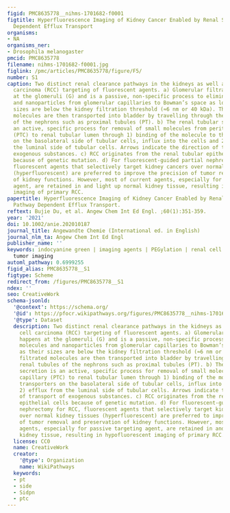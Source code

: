 ```yaml
---
figid: PMC8635778__nihms-1701682-f0001
figtitle: Hyperfluorescence Imaging of Kidney Cancer Enabled by Renal Secretion Pathway
  Dependent Efflux Transport
organisms:
- NA
organisms_ner:
- Drosophila melanogaster
pmcid: PMC8635778
filename: nihms-1701682-f0001.jpg
figlink: /pmc/articles/PMC8635778/figure/F5/
number: S1
caption: Two distinct renal clearance pathways in the kidneys as well as renal cell
  carcinoma (RCC) targeting of fluorescent agents. a) Glomerular filtration happens
  at the glomeruli (G) and is a passive, non-specific process to eliminate molecules
  and nanoparticles from glomerular capillaries to Bowman’s space as long as their
  sizes are below the kidney filtration threshold (≈6 nm or 40 kDa). The filtrated
  molecules are then transported into bladder by travelling through the renal tubules
  of the nephrons such as proximal tubules (PT). b) The renal tubular secretion is
  an active, specific process for removal of small molecules from peritubular capillary
  (PTC) to renal tubular lumen through 1) binding of the molecule to the transporters
  on the basolateral side of tubular cells, influx into the cells and 2) efflux from
  the luminal side of tubular cells. Arrows indicate the direction of transport of
  exogenous substances. c) RCC originates from the renal tubular epithelial cells
  because of genetic mutation. d) For fluorescent-guided partial nephrectomy for RCC,
  fluorescent agents that selectively target kidney cancers over normal kidney tissues
  (hyperfluorescent) are preferred to improve the precision of tumor removal and preservation
  of kidney functions. However, most of current agents, especially for passive targeting
  agent, are retained in and light up normal kidney tissue, resulting in hypofluorescent
  imaging of primary RCC.
papertitle: Hyperfluorescence Imaging of Kidney Cancer Enabled by Renal Secretion
  Pathway Dependent Efflux Transport.
reftext: Bujie Du, et al. Angew Chem Int Ed Engl. ;60(1):351-359.
year: '2021'
doi: 10.1002/anie.202010187
journal_title: Angewandte Chemie (International ed. in English)
journal_nlm_ta: Angew Chem Int Ed Engl
publisher_name: ''
keywords: indocyanine green | imaging agents | PEGylation | renal cell carcinoma |
  tumor imaging
automl_pathway: 0.6999255
figid_alias: PMC8635778__S1
figtype: Scheme
redirect_from: /figures/PMC8635778__S1
ndex: ''
seo: CreativeWork
schema-jsonld:
  '@context': https://schema.org/
  '@id': https://pfocr.wikipathways.org/figures/PMC8635778__nihms-1701682-f0001.html
  '@type': Dataset
  description: Two distinct renal clearance pathways in the kidneys as well as renal
    cell carcinoma (RCC) targeting of fluorescent agents. a) Glomerular filtration
    happens at the glomeruli (G) and is a passive, non-specific process to eliminate
    molecules and nanoparticles from glomerular capillaries to Bowman’s space as long
    as their sizes are below the kidney filtration threshold (≈6 nm or 40 kDa). The
    filtrated molecules are then transported into bladder by travelling through the
    renal tubules of the nephrons such as proximal tubules (PT). b) The renal tubular
    secretion is an active, specific process for removal of small molecules from peritubular
    capillary (PTC) to renal tubular lumen through 1) binding of the molecule to the
    transporters on the basolateral side of tubular cells, influx into the cells and
    2) efflux from the luminal side of tubular cells. Arrows indicate the direction
    of transport of exogenous substances. c) RCC originates from the renal tubular
    epithelial cells because of genetic mutation. d) For fluorescent-guided partial
    nephrectomy for RCC, fluorescent agents that selectively target kidney cancers
    over normal kidney tissues (hyperfluorescent) are preferred to improve the precision
    of tumor removal and preservation of kidney functions. However, most of current
    agents, especially for passive targeting agent, are retained in and light up normal
    kidney tissue, resulting in hypofluorescent imaging of primary RCC.
  license: CC0
  name: CreativeWork
  creator:
    '@type': Organization
    name: WikiPathways
  keywords:
  - pt
  - side
  - Sidpn
  - ptc
---
```

